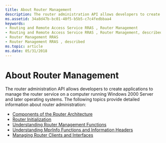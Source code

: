 ```yaml
---
title: About Router Management
description: The router administration API allows developers to create applications to manage the router service on a computer running Windows 2000 Server and later operating systems.
ms.assetid: 34a8d47b-bc01-40f5-b5b5-c7c4fedbbaa4
keywords:
- Routing and Remote Access Service RRAS , Router Management
- Routing and Remote Access Service RRAS , Router Management, described
- Router Management RRAS
- Router Management RRAS , described
ms.topic: article
ms.date: 05/31/2018
---
```


# About Router Management

The router administration API allows developers to create applications to manage the router service on a computer running Windows 2000 Server and later operating systems. The following topics provide detailed information about router administration:

-   [Components of the Router Architecture](components-of-the-router-architecture.md)
-   [Router Initialization](router-initialization.md)
-   [Understanding Router Management Functions](understanding-router-management-functions.md)
-   [Understanding MprInfo Functions and Information Headers](understanding-mprinfo-functions-and-information-headers.md)
-   [Managing Router Clients and Interfaces](managing-router-clients-and-interfaces.md)

 

 




